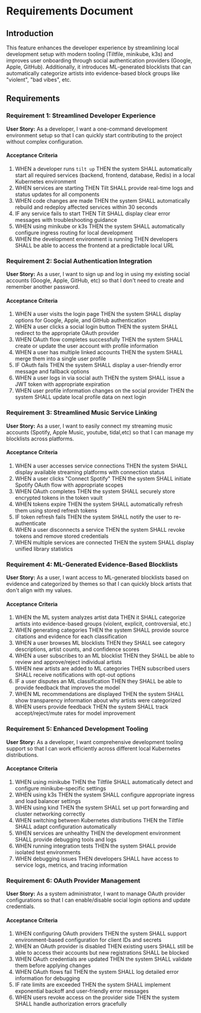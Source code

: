# Requirements Document

## Introduction

This feature enhances the developer experience by streamlining local development setup with modern tooling (Tiltfile, minikube, k3s) and improves user onboarding through social authentication providers (Google, Apple, GitHub). Additionally, it introduces ML-generated blocklists that can automatically categorize artists into evidence-based block groups like "violent", "bad vibes", etc.

## Requirements

### Requirement 1: Streamlined Developer Experience

**User Story:** As a developer, I want a one-command development environment setup so that I can quickly start contributing to the project without complex configuration.

#### Acceptance Criteria

1. WHEN a developer runs `tilt up` THEN the system SHALL automatically start all required services (backend, frontend, database, Redis) in a local Kubernetes environment
2. WHEN services are starting THEN Tilt SHALL provide real-time logs and status updates for all components
3. WHEN code changes are made THEN the system SHALL automatically rebuild and redeploy affected services within 30 seconds
4. IF any service fails to start THEN Tilt SHALL display clear error messages with troubleshooting guidance
5. WHEN using minikube or k3s THEN the system SHALL automatically configure ingress routing for local development
6. WHEN the development environment is running THEN developers SHALL be able to access the frontend at a predictable local URL

### Requirement 2: Social Authentication Integration

**User Story:** As a user, I want to sign up and log in using my existing social accounts (Google, Apple, GitHub, etc) so that I don't need to create and remember another password.

#### Acceptance Criteria

1. WHEN a user visits the login page THEN the system SHALL display options for Google, Apple, and GitHub authentication
2. WHEN a user clicks a social login button THEN the system SHALL redirect to the appropriate OAuth provider
3. WHEN OAuth flow completes successfully THEN the system SHALL create or update the user account with profile information
4. WHEN a user has multiple linked accounts THEN the system SHALL merge them into a single user profile
5. IF OAuth fails THEN the system SHALL display a user-friendly error message and fallback options
6. WHEN a user logs in via social auth THEN the system SHALL issue a JWT token with appropriate expiration
7. WHEN user profile information changes on the social provider THEN the system SHALL update local profile data on next login

### Requirement 3: Streamlined Music Service Linking

**User Story:** As a user, I want to easily connect my streaming music accounts (Spotify, Apple Music, youtube, tidal,etc) so that I can manage my blocklists across platforms.

#### Acceptance Criteria

1. WHEN a user accesses service connections THEN the system SHALL display available streaming platforms with connection status
2. WHEN a user clicks "Connect Spotify" THEN the system SHALL initiate Spotify OAuth flow with appropriate scopes
3. WHEN OAuth completes THEN the system SHALL securely store encrypted tokens in the token vault
4. WHEN tokens expire THEN the system SHALL automatically refresh them using stored refresh tokens
5. IF token refresh fails THEN the system SHALL notify the user to re-authenticate
6. WHEN a user disconnects a service THEN the system SHALL revoke tokens and remove stored credentials
7. WHEN multiple services are connected THEN the system SHALL display unified library statistics

### Requirement 4: ML-Generated Evidence-Based Blocklists

**User Story:** As a user, I want access to ML-generated blocklists based on evidence and categorized by themes so that I can quickly block artists that don't align with my values.

#### Acceptance Criteria

1. WHEN the ML system analyzes artist data THEN it SHALL categorize artists into evidence-based groups (violent, explicit, controversial, etc.)
2. WHEN generating categories THEN the system SHALL provide source citations and evidence for each classification
3. WHEN a user browses ML blocklists THEN they SHALL see category descriptions, artist counts, and confidence scores
4. WHEN a user subscribes to an ML blocklist THEN they SHALL be able to review and approve/reject individual artists
5. WHEN new artists are added to ML categories THEN subscribed users SHALL receive notifications with opt-out options
6. IF a user disputes an ML classification THEN they SHALL be able to provide feedback that improves the model
7. WHEN ML recommendations are displayed THEN the system SHALL show transparency information about why artists were categorized
8. WHEN users provide feedback THEN the system SHALL track accept/reject/mute rates for model improvement

### Requirement 5: Enhanced Development Tooling

**User Story:** As a developer, I want comprehensive development tooling support so that I can work efficiently across different local Kubernetes distributions.

#### Acceptance Criteria

1. WHEN using minikube THEN the Tiltfile SHALL automatically detect and configure minikube-specific settings
2. WHEN using k3s THEN the system SHALL configure appropriate ingress and load balancer settings
3. WHEN using kind THEN the system SHALL set up port forwarding and cluster networking correctly
4. WHEN switching between Kubernetes distributions THEN the Tiltfile SHALL adapt configuration automatically
5. WHEN services are unhealthy THEN the development environment SHALL provide debugging tools and logs
6. WHEN running integration tests THEN the system SHALL provide isolated test environments
7. WHEN debugging issues THEN developers SHALL have access to service logs, metrics, and tracing information

### Requirement 6: OAuth Provider Management

**User Story:** As a system administrator, I want to manage OAuth provider configurations so that I can enable/disable social login options and update credentials.

#### Acceptance Criteria

1. WHEN configuring OAuth providers THEN the system SHALL support environment-based configuration for client IDs and secrets
2. WHEN an OAuth provider is disabled THEN existing users SHALL still be able to access their accounts but new registrations SHALL be blocked
3. WHEN OAuth credentials are updated THEN the system SHALL validate them before applying changes
4. WHEN OAuth flows fail THEN the system SHALL log detailed error information for debugging
5. IF rate limits are exceeded THEN the system SHALL implement exponential backoff and user-friendly error messages
6. WHEN users revoke access on the provider side THEN the system SHALL handle authorization errors gracefully